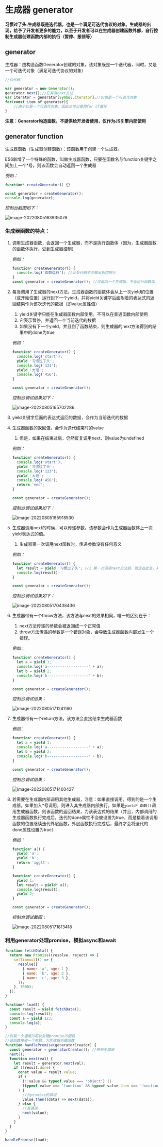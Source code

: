 # 生成器 generator

**习惯过了头:生成器既是迭代器，也是一个满足可迭代协议的对象。生成器的出现，给予了开发者更多的能力，以至于开发者可以在生成器创建函数外部，自行控制生成器创建函数内部的执行（暂停、报错等）**

## generator

生成器：由构造函数Generator创建的对象，该对象既是一个迭代器，同时，又是一个可迭代对象（满足可迭代协议的对象）

```js
//伪代码

var generator = new Generator();
generator.next();//它具有next方法
var iterator = generator[Symbol.iterator];//它也是一个可迭代对象
for(const item of generator){
    //由于它是一个可迭代对象，因此也可以使用for of循环
}
```

**注意：Generator构造函数，不提供给开发者使用，仅作为JS引擎内部使用**

## generator function 

生成器函数（生成器创建函数）：该函数用于创建一个生成器。

ES6新增了一个特殊的函数，叫做生成器函数，只要在函数名与function关键字之间加上一个*号，则该函数会自动返回一个生成器

*例如：*

```js
function* createGenerator() {}

const generator = createGenerator();
console.log(generator);
```

*控制台截图如下：*

![image-20220805163935076](8-7.[复习]生成器/image-20220805163935076.png)

### 生成器函数的特点：

1. 调用生成器函数，会返回一个生成器，而不是执行函数体（因为，生成器函数的函数体执行，受到生成器控制）

   *例如：*

   ```js
   function* createGenerator() {
     console.log('函数运行'); //此处代码不会输出到控制台
   }
   const generator = createGenerator(); //仅返回一个生成器，不会运行函数体
   ```

2. 每当调用了生成器的next方法，生成器函数的函数体会从上一次yield的位置（或开始位置）运行到下一个yield，并将yield关键字后面附着的表达式的返回结果作为该次迭代的数据（即value属性值）
   1. yield关键字只能在生成器函数内部使用，不可以在普通函数内部使用
   2. 它表示暂停，并返回一个当前迭代的数据
   3. 如果没有下一个yield，并且到了函数结束，则生成器的next方法得到的结果中的done为true

   *例如：*

   ```js
   function* createGenerator() {
     console.log('start');
     yield '习惯过了头';
     console.log('123');
     yield '大瑶';
     console.log('456');
   }
   
   const generator = createGenerator();
   ```

   *控制台调试结果如下：*

   ![image-20220805165702286](8-7.[复习]生成器/image-20220805165702286.png)

3. yield关键字后面的表达式返回的数据，会作为当前迭代的数据

4. 生成器函数的返回值，会作为迭代结束时的value
   1. 但是，如果在结束过后，仍然反复调用next，则value为undefined

   *例如：*

   ```js
   function* createGenerator() {
     console.log('start');
     yield '习惯过了头';
     console.log('123');
     yield '大瑶';
     console.log('456');
     return 'end';
   }
   
   const generator = createGenerator();
   ```

   *控制台调试结果如下：*

   ![image-20220805165918530](8-7.[复习]生成器/image-20220805165918530.png)

5. 生成器调用next的时候，可以传递参数，该参数会作为生成器函数体上一次yield表达式的值。
   1. 生成器第一次调用next函数时，传递参数没有任何意义

   *例如：*

   ```js
   function* createGenerator() {
     let result = yield '习惯过了头'; //1.第一次调用next方法后，暂定在此处，并且还没有开始赋值操作 2.等待下一次调用next方法，该next方法传递的参数会则为 yield '习惯过了头' 表达式的返回结果，并赋值给变量a
     console.log(result);
   }
   
   const generator = createGenerator();
   ```

   *控制台调试结果如下：*

   ![image-20220805170438436](8-7.[复习]生成器/image-20220805170438436.png)

6. 生成器带有一个throw方法，该方法与next的效果相同，唯一的区别在于：
   1. next方法传递的参数会被返回成一个正常值
   2. throw方法传递的参数是一个错误对象，会导致生成器函数内部发生一个错误。

   *例如*：

   ```js
   function* createGenerator() {
     let a = yield 1;
     console.log('a-------------------' + a);
     let b = yield 2;
     console.log('b-------------------' + b);
   }
   
   const generator = createGenerator();
   ```

   *控制台调试结果：*

   ![image-20220805171241160](8-7.[复习]生成器/image-20220805171241160.png)

7. 生成器带有一个return方法，该方法会直接结束生成器函数

   *例如*：

   ```js
   function* createGenerator() {
     let a = yield 1;
     console.log('a-------------------' + a);
     let b = yield 2;
     console.log('b-------------------' + b);
   }
   
   const generator = createGenerator();
   ```

   *控制台调试结果：*

   ![image-20220805171400427](8-7.[复习]生成器/image-20220805171400427.png)

8. 若需要在生成器内部调用其他生成器，注意：如果直接调用，得到的是一个生成器，如果加入*号调用，则进入其生成器内部执行。如果是```yield* 函数()```调用生成器函数，则该函数的返回结果，为该表达式的结果（并且，内部调用的生成器函数执行完成后，迭代的done属性不会被设置为true，而是接着该调用函数的位置继续迭代外层函数，外层函数执行完成后，最终才会将迭代的done属性设置为true）

   *例如：*

   ```js
   function* a() {
     yield 'a';
     yield 'b';
     return 'xgglt';
   }
   
   function* createGenerator() {
     yield 1;
     let result = yield* a();
     console.log(result);
     yield 2;
   }
   
   const generator = createGenerator();
   ```

   *控制台调试截图：*

   ![image-20220805171813418](8-7.[复习]生成器/image-20220805171813418.png)

### 利用generator处理promise，模拟async和await

 ```js
 function fetchData() {
   return new Promise((resolve, reject) => {
     setTimeout(() => {
       resolve([
         { name: 'a', age: 1 },
         { name: 'b', age: 2 },
         { name: 'c', age: 3 },
       ]);
     }, 3000);
   });
 }
 
 function* load() {
   const result = yield fetchData();
   console.log(result);
   const a = yield 123;
   console.log(a);
 }
 
 //封装一个通用的可以处理promise的函数
 //该函数接收一个参数，为生成器创建函数
 function handlePromise(generatorCreator) {
   const generator = generatorCreator(); //得到生成器
   next();
   function next(val) {
     let result = generator.next(val);
     if (!result.done) {
       const value = result.value;
       if (
         (!!value && typeof value === 'object') ||
         (typeof value === 'function' && typeof value.then === 'function')
       ) {
         //为promise的情况
         value.then((data) => next(data));
       } else {
         //普通值
         next(value);
       }
     }
   }
 }
 
 handlePromise(load);
 ```

